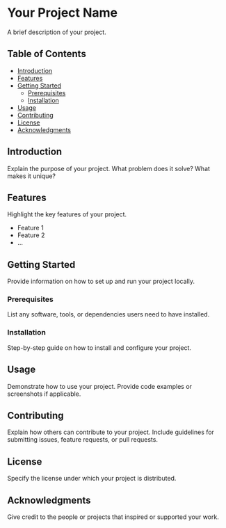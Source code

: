 # Your Project Name

A brief description of your project.

## Table of Contents
- [Introduction](#introduction)
- [Features](#features)
- [Getting Started](#getting-started)
  - [Prerequisites](#prerequisites)
  - [Installation](#installation)
- [Usage](#usage)
- [Contributing](#contributing)
- [License](#license)
- [Acknowledgments](#acknowledgments)

## Introduction

Explain the purpose of your project. What problem does it solve? What makes it unique?

## Features

Highlight the key features of your project.

- Feature 1
- Feature 2
- ...

## Getting Started

Provide information on how to set up and run your project locally.

### Prerequisites

List any software, tools, or dependencies users need to have installed.

### Installation

Step-by-step guide on how to install and configure your project.

## Usage

Demonstrate how to use your project. Provide code examples or screenshots if applicable.

## Contributing

Explain how others can contribute to your project. Include guidelines for submitting issues, feature requests, or pull requests.

## License

Specify the license under which your project is distributed.

## Acknowledgments

Give credit to the people or projects that inspired or supported your work.

